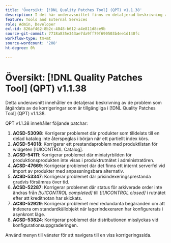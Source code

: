 ```yaml
---
title: 'Översikt: [!DNL Quality Patches Tool] (QPT) v1.1.38'
description: I det här underavsnittet finns en detaljerad beskrivning av de problem som åtgärdats av de korrigeringar som finns i  [!DNL Quality Patches Tool] (QPT) v1.1.38.
feature: Tools and External Services
role: Admin, Developer
exl-id: 826af462-8b2c-4048-b612-a4e811d8ce9b
source-git-commit: 7718a835e343ae7da9ff79f690503b4ee1d140fc
workflow-type: tm+mt
source-wordcount: '208'
ht-degree: 0%

---
```


# Översikt: [!DNL Quality Patches Tool] (QPT) v1.1.38

Detta underavsnitt innehåller en detaljerad beskrivning av de problem som åtgärdats av de korrigeringar som är tillgängliga i [!DNL Quality Patches Tool] (QPT) v1.1.38.

QPT v1.1.38 innehåller följande patchar:

1. **ACSD-53098**: Korrigerar problemet där produkter som tilldelats till en delad katalog inte återspeglas i början när ett partiellt index körs.
1. **ACSD-54018**: Korrigerar ett prestandaproblem med produktlistan för widgeten [!UICONTROL Catalog].
1. **ACSD-54111**: Korrigerar problemet där miniatyrbilden för produktionsprodukten inte visas i produktrutnätet i administratören.
1. **ACSD-47669**: Korrigerar problemet där det finns ett internt serverfel vid import av produkter med anpassningsbara alternativ.
1. **ACSD-53347**: Korrigerar problemet där prisindexeringsprestanda gradvis försämras över tid.
1. **ACSD-52287**: Korrigerar problemet där status för arkiverade order inte ändras från *[!UICONTROL completed]* till *[!UICONTROL closed]* i rutnätet efter att kreditnotan har skickats.
1. **ACSD-52929**: Korrigerar problemet med redundanta begäranden om att indexera om standardkällobjekt när lagerindexeraren har konfigurerats i asynkront läge.
1. **ACSD-53824**: Korrigerar problemet där distributionen misslyckas vid konfigurationsuppgraderingen.

Använd menyn till vänster för att navigera till en viss korrigeringssida.
